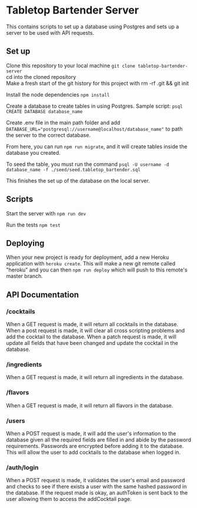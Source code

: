 # Tabletop Bartender Server

This contains scripts to set up a database using Postgres and sets up a server to be used with API requests.

## Set up

Clone this repository to your local machine `git clone tabletop-bartender-server`<br>
cd into the cloned repository <br>
Make a fresh start of the git history for this project with rm -rf .git && git init

Install the node dependencies `npm install`

Create a database to create tables in using Postgres.
Sample script: `psql CREATE DATABASE database_name`
 
Create .env file in the main path folder and add `DATABASE_URL="postgresql://username@localhost/database_name"` to path the server to the correct database.

From here, you can run `npm run migrate`, and it will create tables inside the database you created.

To seed the table, you must run the command `psql -U username -d database_name -f ./seed/seed.tabletop_bartender.sql`

This finishes the set up of the database on the local server.

## Scripts
Start the server with `npm run dev`

Run the tests `npm test`

## Deploying

When your new project is ready for deployment, add a new Heroku application with `heroku create`. This will make a new git remote called "heroku" and you can then `npm run deploy` which will push to this remote's master branch.


## API Documentation

### /cocktails 
When a GET request is made, it will return all cocktails in the database.
When a post request is made, it will clear all cross scripting problems and add the cocktail to the database.
When a patch request is made, it will update all fields that have been changed and update the cocktail in the database.

### /ingredients
When a GET request is made, it will return all ingredients in the database.

### /flavors
When a GET request is made, it will return all flavors in the database.

### /users
When a POST request is made, it will add the user's information to the database given all the required fields are filled in and abide by the password requirements.  Passwords are encrypted before adding it to the database. This will allow the user to add cocktails to the database when logged in.

### /auth/login
When a POST request is made, it validates the user's email and password and checks to see if there exists a user with the same hashed password in the database.  If the request made is okay, an authToken is sent back to the user allowing them to access the addCocktail page.
